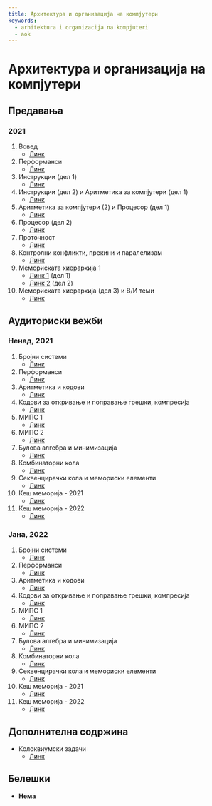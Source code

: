 ```yaml
---
title: Архитектура и организација на компјутери
keywords:
  - arhitektura i organizacija na kompjuteri
  - aok
---
```


# Архитектура и организација на компјутери

## Предавања

### 2021

1. Вовед
   - [Линк](https://bbb-lb.finki.ukim.mk/playback/presentation/2.3/04a537936b1521f0c01f86deab9f491d03b71d6d-1613723979243?meetingId=04a537936b1521f0c01f86deab9f491d03b71d6d-1613723979243)
2. Перформанси
   - [Линк](https://bbb-lb.finki.ukim.mk/playback/presentation/2.3/04a537936b1521f0c01f86deab9f491d03b71d6d-1613983791945?meetingId=04a537936b1521f0c01f86deab9f491d03b71d6d-1613983791945)
3. Инструкции (дел 1)
   - [Линк](https://bbb-lb.finki.ukim.mk/playback/presentation/2.3/04a537936b1521f0c01f86deab9f491d03b71d6d-1614587863476?meetingId=04a537936b1521f0c01f86deab9f491d03b71d6d-1614587863476)
4. Инструкции (дел 2) и Аритметика за компјутери (дел 1)
   - [Линк](https://bbb-lb.finki.ukim.mk/playback/presentation/2.3/04a537936b1521f0c01f86deab9f491d03b71d6d-1615192941923?meetingId=04a537936b1521f0c01f86deab9f491d03b71d6d-1615192941923)
5. Аритметика за компјутери (2) и Процесор (дел 1)
   - [Линк](https://bbb-lb.finki.ukim.mk/playback/presentation/2.3/04a537936b1521f0c01f86deab9f491d03b71d6d-1615795289430?meetingId=04a537936b1521f0c01f86deab9f491d03b71d6d-1615795289430)
6. Процесор (дел 2)
   - [Линк](https://bbb-lb.finki.ukim.mk/playback/presentation/2.3/04a537936b1521f0c01f86deab9f491d03b71d6d-1616402751369?meetingId=04a537936b1521f0c01f86deab9f491d03b71d6d-1616402751369)
7. Проточност
   - [Линк](https://bbb-lb.finki.ukim.mk/playback/presentation/2.3/04a537936b1521f0c01f86deab9f491d03b71d6d-1617004686243?meetingId=04a537936b1521f0c01f86deab9f491d03b71d6d-1617004686243)
8. Контролни конфликти, прекини и паралелизам
   - [Линк](https://bbb-lb.finki.ukim.mk/playback/presentation/2.3/04a537936b1521f0c01f86deab9f491d03b71d6d-1618209884860?meetingId=04a537936b1521f0c01f86deab9f491d03b71d6d-1618209884860)
9. Мемориската хиерархија 1
   - [Линк 1](https://bbb-lb.finki.ukim.mk/playback/presentation/2.3/04a537936b1521f0c01f86deab9f491d03b71d6d-1618818586533?meetingId=04a537936b1521f0c01f86deab9f491d03b71d6d-1618818586533) (дел 1)
   - [Линк 2](https://bbb-lb.finki.ukim.mk/playback/presentation/2.3/04a537936b1521f0c01f86deab9f491d03b71d6d-1619423137486?meetingId=04a537936b1521f0c01f86deab9f491d03b71d6d-1619423137486) (дел 2)
10. Мемориската хиерархија (дел 3) и В/И теми
    - [Линк](https://bbb-lb.finki.ukim.mk/playback/presentation/2.3/04a537936b1521f0c01f86deab9f491d03b71d6d-1620633095659?meetingId=04a537936b1521f0c01f86deab9f491d03b71d6d-1620633095659)

## Аудиториски вежби

### Ненад, 2021

1. Бројни системи
   - [Линк](https://bbb-lb.finki.ukim.mk/playback/presentation/2.3/960c7dee86697da72cf2d4ffdf46214e848b4134-1614077380198?meetingId=960c7dee86697da72cf2d4ffdf46214e848b4134-1614077380198)
2. Перформанси
   - [Линк](https://bbb-lb.finki.ukim.mk/playback/presentation/2.3/960c7dee86697da72cf2d4ffdf46214e848b4134-1614680926126?meetingId=960c7dee86697da72cf2d4ffdf46214e848b4134-1614680926126)
3. Аритметика и кодови
   - [Линк](https://bbb-lb.finki.ukim.mk/playback/presentation/2.3/960c7dee86697da72cf2d4ffdf46214e848b4134-1615218501146?meetingId=960c7dee86697da72cf2d4ffdf46214e848b4134-1615218501146)
4. Кодови за откривање и поправање грешки, компресија
   - [Линк](https://bbb-lb.finki.ukim.mk/playback/presentation/2.3/960c7dee86697da72cf2d4ffdf46214e848b4134-1615823361551?meetingId=960c7dee86697da72cf2d4ffdf46214e848b4134-1615823361551)
5. МИПС 1
   - [Линк](https://bbb-lb.finki.ukim.mk/playback/presentation/2.3/960c7dee86697da72cf2d4ffdf46214e848b4134-1616428106024?meetingId=960c7dee86697da72cf2d4ffdf46214e848b4134-1616428106024)
6. МИПС 2
   - [Линк](https://bbb-lb.finki.ukim.mk/playback/presentation/2.3/960c7dee86697da72cf2d4ffdf46214e848b4134-1618239242400?meetingId=960c7dee86697da72cf2d4ffdf46214e848b4134-1618239242400)
7. Булова алгебра и минимизација
   - [Линк](https://bbb-lb.finki.ukim.mk/playback/presentation/2.3/960c7dee86697da72cf2d4ffdf46214e848b4134-1618909245815?meetingId=960c7dee86697da72cf2d4ffdf46214e848b4134-1618909245815)
8. Комбинаторни кола
   - [Линк](https://bbb-lb.finki.ukim.mk/playback/presentation/2.3/960c7dee86697da72cf2d4ffdf46214e848b4134-1619448715256?meetingId=960c7dee86697da72cf2d4ffdf46214e848b4134-1619448715256)
9. Секвенцирачки кола и мемориски елементи
   - [Линк](https://bbb-lb.finki.ukim.mk/playback/presentation/2.3/960c7dee86697da72cf2d4ffdf46214e848b4134-1620294471416?meetingId=960c7dee86697da72cf2d4ffdf46214e848b4134-1620294471416)
10. Кеш меморија - 2021
    - [Линк](https://bbb-lb.finki.ukim.mk/playback/presentation/2.3/960c7dee86697da72cf2d4ffdf46214e848b4134-1620658470362?meetingId=960c7dee86697da72cf2d4ffdf46214e848b4134-1620658470362)
11. Кеш меморија - 2022
    - [Линк](https://bbb-lb.finki.ukim.mk/playback/presentation/2.3/12e5b1c859eaf606edd8474a6fbe105f27ff871a-1652194555211)

### Јана, 2022

1. Бројни системи
   - [Линк](https://bbb-lb.finki.ukim.mk/playback/presentation/2.3/65091a99729773693d0f51e9ab957408adb59c5f-1645523154157)
2. Перформанси
   - [Линк](https://bbb-lb.finki.ukim.mk/playback/presentation/2.3/65091a99729773693d0f51e9ab957408adb59c5f-1646210118411)
3. Аритметика и кодови
   - [Линк](https://bbb-lb.finki.ukim.mk/playback/presentation/2.3/65091a99729773693d0f51e9ab957408adb59c5f-1646814178048)
4. Кодови за откривање и поправање грешки, компресија
   - [Линк](https://bbb-lb.finki.ukim.mk/playback/presentation/2.3/65091a99729773693d0f51e9ab957408adb59c5f-1647337465117)
5. МИПС 1
   - [Линк](https://bbb-lb.finki.ukim.mk/playback/presentation/2.3/65091a99729773693d0f51e9ab957408adb59c5f-1647941991967)
6. МИПС 2
   - [Линк](https://bbb-lb.finki.ukim.mk/playback/presentation/2.3/65091a99729773693d0f51e9ab957408adb59c5f-1648543697527)
7. Булова алгебра и минимизација
   - [Линк](https://bbb-lb.finki.ukim.mk/playback/presentation/2.3/65091a99729773693d0f51e9ab957408adb59c5f-1649753395615)
8. Комбинаторни кола
   - [Линк](https://bbb-lb.finki.ukim.mk/playback/presentation/2.3/65091a99729773693d0f51e9ab957408adb59c5f-1650357650411)
9. Секвенцирачки кола и мемориски елементи
   - [Линк](https://bbb-lb.finki.ukim.mk/playback/presentation/2.3/65091a99729773693d0f51e9ab957408adb59c5f-1650963157476)
10. Кеш меморија - 2021
    - [Линк](https://bbb-lb.finki.ukim.mk/playback/presentation/2.3/65091a99729773693d0f51e9ab957408adb59c5f-1651567728885)
11. Кеш меморија - 2022
    - [Линк](https://bbb-lb.finki.ukim.mk/playback/presentation/2.3/65091a99729773693d0f51e9ab957408adb59c5f-1652171999427)

## Дополнителна содржина

- Колоквиумски задачи
  - [Линк](https://bbb-lb.finki.ukim.mk/playback/presentation/2.3/65091a99729773693d0f51e9ab957408adb59c5f-1652777229764)

## Белешки

- **Нема**
